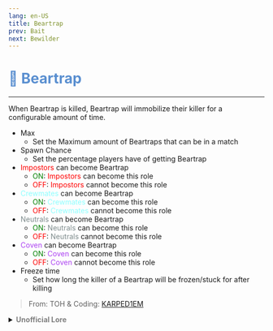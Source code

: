```yaml
---
lang: en-US
title: Beartrap
prev: Bait
next: Bewilder
---
```


# <font color=#5a8fd0>🐻 <b>Beartrap</b></font> <Badge text="Helpful" type="tip" vertical="middle"/>
---

When Beartrap is killed, Beartrap will immobilize their killer for a configurable amount of time.
* Max
  * Set the Maximum amount of Beartraps that can be in a match
* Spawn Chance
  * Set the percentage players have of getting Beartrap
* <font color=red>Impostors</font> can become Beartrap
  * <font color=green>ON</font>: <font color=red>Impostors</font> can become this role
  * <font color=red>OFF</font>: <font color=red>Impostors</font> cannot become this role
* <font color=#8cffff>Crewmates</font> can become Beartrap
  * <font color=green>ON</font>: <font color=#8cffff>Crewmates</font> can become this role
  * <font color=red>OFF</font>: <font color=#8cffff>Crewmates</font> cannot become this role
* <font color=#7f8c8d>Neutrals</font> can become Beartrap
  * <font color=green>ON</font>: <font color=#7f8c8d>Neutrals</font> can become this role
  * <font color=red>OFF</font>: <font color=#7f8c8d>Neutrals</font> cannot become this role
* <font color=#ac42f2>Coven</font> can become Beartrap
  * <font color=green>ON</font>: <font color=#ac42f2>Coven</font> can become this role
  * <font color=red>OFF</font>: <font color=#ac42f2>Coven</font> cannot become this role
* Freeze time
  * Set how long the killer of a Beartrap will be frozen/stuck for after killing

> From: TOH & Coding: [KARPED1EM](https://github.com/KARPED1EM)

<details>
<summary><b><font color=gray>Unofficial Lore</font></b></summary>

Placeholder: This role is a ROLE OH EM GOSH
> Submitted by: Member
</details>
